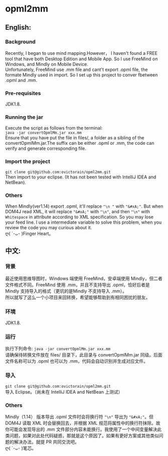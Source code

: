 # opml2mm
## English:
### Background
  Recently, I began to use mind mapping.However， I haven't found a FREE tool that have both Desktop Edition and Mobile App. So I use FreeMind on Windows, and Mindly on Mobile Device. <br />
  Unfortunately, FreeMind use .mm file and cant't export .opml file, the formate Mindly used in import. So I set up this project to conver fbetween .opml and .mm.
### Pre-requisites
  JDK1.8.
### Running the jar
  Execute the script as follows from the terminal:  <br />
  `java -jar convertOpmlMm.jar xxx.mm` <br />
  Ensure that you have put the file in files/,  a folder as a sibling of the convertOpmlMm.jar.The suffix can be either .opml or .mm, the code can verify and generate corresponding file.
### Import the project
  `git clone git@github.com:ovictorain/opml2mm.git` <br />
  Then import to your eclipse. (It has not been tested with IntelliJ IDEA and NetBean).
### Others
  When Mindly(ver1.14) export .opml, it'll replace `"\n "` with `"&#xA;"`. But when DOM4J read XML, it will replace `"&#xA;"` with `"\n"`, and then `"\n"` with `Whitespace` in attribute according to XML specification. So you may lose your feed line. I use a intermediate variable to solve this problem, when you review the code you may curious about it.<br />
  ღ( ´･ᴗ･ )Finger Heart。

## 中文:
### 背景
  最近使用思维导图时，Windows 端使用 FreeMind，安卓端使用 Mindly，但二者文件格式不同。FreeMind 使用 .mm，并且不支持导出 .opml，恰好后者是 Mindly 支持导入的格式（更坑的是Mindly 不支持导入 .mm）。 <br />
  所以就写了这么一个小项目来回转换，希望能够帮助到有相同困扰的朋友。
### 环境
  JDK1.8.
### 运行
  执行下列命令: 
  `java -jar convertOpmlMm.jar xxx.mm` <br />
  请确保待转换文件放在 files/ 目录下，此目录与 convertOpmlMm.jar 同级。后面文件名称可以为 .opml 也可以为 .mm，代码会自动识别并生成对应文件。
### 导入
  `git clone git@github.com:ovictorain/opml2mm.git` <br />
  导入 Eclipse。（尚未在 IntelliJ IDEA and NetBean 上测试）
### Others
  Mindly（1.14） 版本导出 .opml 文件时会将换行符 `"\n"` 导出为 `"&#xA;"`。但 DOM4J 读取 XML 时会替换回去，并根据 XML 规范将属性中的换行符抹除。故你可能会发现导出的 .mm 文件部分内容未能换行。我使用了一个中间变量解决此类问题，如果对此处代码疑惑，那就是这个原因了。如果有更好方案或其他类似问题的解决办法，就提 PR 共同交流吧。 <br />
  ღ( ´･ᴗ･ )笔芯。
